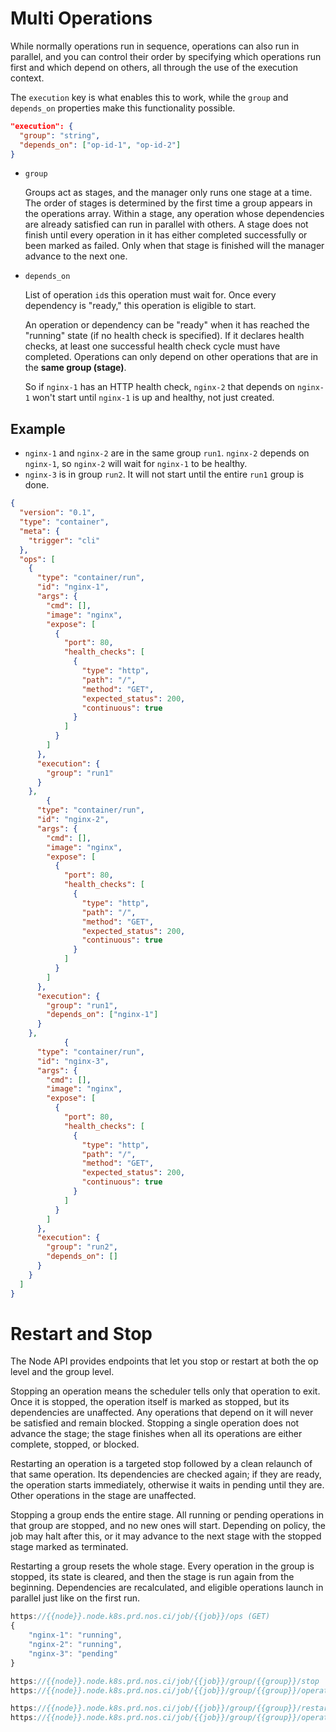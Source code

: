 # Multi Operations

While normally operations run in sequence, operations can also run in parallel, and you can control their order by specifying which operations run first and which depend on others, all through the use of the execution context.

The `execution` key is what enables this to work, while the `group` and `depends_on` properties make this functionality possible.

```json
"execution": {
  "group": "string",
  "depends_on": ["op-id-1", "op-id-2"]
}
```

- `group`
    
    Groups act as stages, and the manager only runs one stage at a time. The order of stages is determined by the first time a group appears in the operations array. Within a stage, any operation whose dependencies are already satisfied can run in parallel with others. A stage does not finish until every operation in it has either completed successfully or been marked as failed. Only when that stage is finished will the manager advance to the next one.
    
- `depends_on`
    
    List of operation `id`s this operation must wait for. Once every dependency is "ready," this operation is eligible to start.
    
    An operation or dependency can be "ready" when it has reached the "running" state (if no health check is specified). If it declares health checks, at least one successful health check cycle must have completed.
    Operations can only depend on other operations that are in the **same group (stage)**.
    
    So if `nginx-1` has an HTTP health check, `nginx-2` that depends on `nginx-1` won't start until `nginx-1` is up and healthy, not just created.
    

## Example

- `nginx-1` and `nginx-2` are in the same group `run1`. `nginx-2` depends on `nginx-1`, so `nginx-2` will wait for `nginx-1` to be healthy.
- `nginx-3` is in group `run2`. It will not start until the entire `run1` group is done.

```json
{
  "version": "0.1",
  "type": "container",
  "meta": {
    "trigger": "cli"
  },
  "ops": [
    {
      "type": "container/run",
      "id": "nginx-1",
      "args": {
        "cmd": [],
        "image": "nginx",
        "expose": [ 
          { 
            "port": 80, 
            "health_checks": [
              {
                "type": "http",
                "path": "/",
                "method": "GET",
                "expected_status": 200,
                "continuous": true
              }
            ] 
          }
        ]
      },
      "execution": {
        "group": "run1"
      }
    },
        {
      "type": "container/run",
      "id": "nginx-2",
      "args": {
        "cmd": [],
        "image": "nginx",
        "expose": [ 
          { 
            "port": 80, 
            "health_checks": [
              {
                "type": "http",
                "path": "/",
                "method": "GET",
                "expected_status": 200,
                "continuous": true
              }
            ] 
          }
        ]
      },
      "execution": {
        "group": "run1",
        "depends_on": ["nginx-1"]
      }
    },
            {
      "type": "container/run",
      "id": "nginx-3",
      "args": {
        "cmd": [],
        "image": "nginx",
        "expose": [ 
          { 
            "port": 80, 
            "health_checks": [
              {
                "type": "http",
                "path": "/",
                "method": "GET",
                "expected_status": 200,
                "continuous": true
              }
            ] 
          }
        ]
      },
      "execution": {
        "group": "run2",
        "depends_on": []
      }
    }
  ]
}

```

# Restart and Stop

The Node API provides endpoints that let you stop or restart at both the op level and the group level.

Stopping an operation means the scheduler tells only that operation to exit. Once it is stopped, the operation itself is marked as stopped, but its dependencies are unaffected. Any operations that depend on it will never be satisfied and remain blocked. Stopping a single operation does not advance the stage; the stage finishes when all its operations are either complete, stopped, or blocked.

Restarting an operation is a targeted stop followed by a clean relaunch of that same operation. Its dependencies are checked again; if they are ready, the operation starts immediately, otherwise it waits in pending until they are. Other operations in the stage are unaffected.

Stopping a group ends the entire stage. All running or pending operations in that group are stopped, and no new ones will start. Depending on policy, the job may halt after this, or it may advance to the next stage with the stopped stage marked as terminated.

Restarting a group resets the whole stage. Every operation in the group is stopped, its state is cleared, and then the stage is run again from the beginning. Dependencies are recalculated, and eligible operations launch in parallel just like on the first run.

```jsx
https://{{node}}.node.k8s.prd.nos.ci/job/{{job}}/ops (GET)
{
    "nginx-1": "running",
    "nginx-2": "running",
    "nginx-3": "pending"
}

https://{{node}}.node.k8s.prd.nos.ci/job/{{job}}/group/{{group}}/stop
https://{{node}}.node.k8s.prd.nos.ci/job/{{job}}/group/{{group}}/operation/{{opid}}/stop

https://{{node}}.node.k8s.prd.nos.ci/job/{{job}}/group/{{group}}/restart
https://{{node}}.node.k8s.prd.nos.ci/job/{{job}}/group/{{group}}/operation/{{opid}}/restart
```